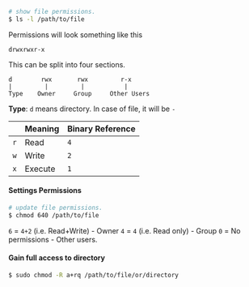 
```bash
# show file permissions.
$ ls -l /path/to/file
```

Permissions will look something like this

```
drwxrwxr-x
```

This can be split into four sections.

```
d        rwx       rwx         r-x
|         |         |           |
Type    Owner     Group     Other Users
```

**Type**: `d` means directory. In case of file, it will be `-`

|     | Meaning | Binary Reference |
| --- | ------- | ---------------- |
| `r` | Read    | `4`              |
| `w` | Write   | `2`              |
| `x` | Execute | `1`              |

#### Settings Permissions

```bash
# update file permissions.
$ chmod 640 /path/to/file
```

`6` = `4+2` (i.e. Read+Write) - Owner
`4` = `4` (i.e. Read only) - Group
`0` = No permissions - Other users.


#### Gain full access to directory

```bash
$ sudo chmod -R a+rq /path/to/file/or/directory
```
